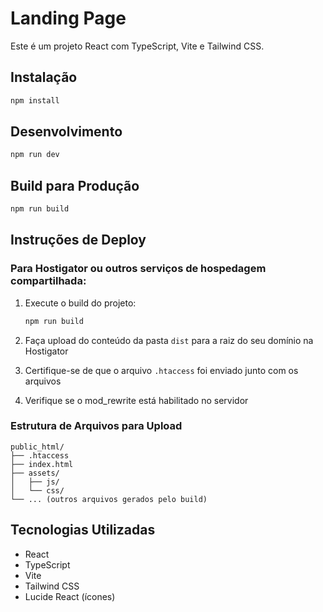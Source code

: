 # Landing Page

Este é um projeto React com TypeScript, Vite e Tailwind CSS.

## Instalação

```bash
npm install
```

## Desenvolvimento

```bash
npm run dev
```

## Build para Produção

```bash
npm run build
```

## Instruções de Deploy

### Para Hostigator ou outros serviços de hospedagem compartilhada:

1. Execute o build do projeto:
   ```bash
   npm run build
   ```

2. Faça upload do conteúdo da pasta `dist` para a raiz do seu domínio na Hostigator

3. Certifique-se de que o arquivo `.htaccess` foi enviado junto com os arquivos

4. Verifique se o mod_rewrite está habilitado no servidor

### Estrutura de Arquivos para Upload

```
public_html/
├── .htaccess
├── index.html
├── assets/
│   ├── js/
│   └── css/
└── ... (outros arquivos gerados pelo build)
```

## Tecnologias Utilizadas

- React
- TypeScript
- Vite
- Tailwind CSS
- Lucide React (ícones) 
